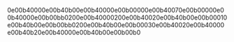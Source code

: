 0e00b40000e00b40b00e00b40000e00b00000e00b40070e00b00000e00b40000e00b00bb0200e00b40000200e00b40020e00b40b00e00b00010e00b40b00e00b00bb0200e00b40b00e00b00030e00b40020e00b40000e00b40b20e00b40000e00b40b00e00b00b0

